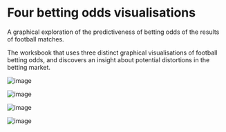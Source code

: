 # Four betting odds visualisations
A graphical exploration of the predictiveness of betting odds of the results of football matches. 

The worksbook that uses three distinct graphical visualisations of football betting odds, and discovers an insight about potential distortions in the betting market.

![image](https://user-images.githubusercontent.com/69304112/209521180-ddf5d66f-09be-49be-8ad0-9c8765bceb76.png)

![image](https://user-images.githubusercontent.com/69304112/209734998-3c401769-8578-47f6-950f-d22b141ff7d6.png)

![image](https://user-images.githubusercontent.com/69304112/209521311-0cd334ae-4e17-41c1-b520-f7c1def19053.png)

![image](https://user-images.githubusercontent.com/69304112/209672937-9d611bbe-25ee-45ee-9ae9-17c60d13f95d.png)
